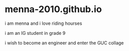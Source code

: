 # menna-2010.github.io
 i am menna and i love riding hourses
 
i am an IG student in grade 9

i wish to become an engineer and enter the GUC collage 
